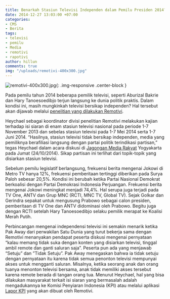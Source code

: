 ```yaml
---
title: Benarkah Stasiun Televisi Independen dalam Pemilu Presiden 2014?
date: 2014-12-27 13:03:00 +07:00
categories:
- CMS
- Berita
tags:
- televisi
- pemilu
- Media
- remotivi
- rapotivi
author: hillun
comments: true
img: "/uploads/remotivi-400x300.jpg"
---
```


![remotivi-400x300.jpg](/uploads/remotivi-400x300.jpg){: .img-responsive .center-block }

Pada pemilu tahun 2014 beberapa pemilik televisi, seperti Aburizal Bakrie dan Hary Tanoesoedibjo terjun langsung ke dunia politik praktis. Dalam kondisi ini, masih mungkinkah televisi bersikap independen? Hal tersebut akan dijawab melalui [penelitian yang dilakukan Remotivi](http://remotivi.or.id/meja-redaksi/siaran-pers-buramnya-wajah-stasiun-televisi-dalam-pemilu-2014).

Heychael sebagai koordinator divisi penelitian Remotivi melakukan kajian terhadap isi siaran di enam stasiun televisi nasional pada periode 1-7 November 2013 dan sebelas stasiun televisi pada 1-7 Mei 2014 serta 1-7 Juni 2014. “Hasilnya, stasiun televisi tidak bersikap independen, media yang pemiliknya berafiliasi langsung dengan partai politik terindikasi partisan,” tegas Heychael dalam acara diskusi di [Jagongan Media Rakyat](http://jmr2014.combine.or.id/) Yogyakarta pada Jumat (24/10/2014). Sikap partisan ini terlihat dari topik-topik yang disiarkan stasiun televisi.

Sebelum pemilu legislatif berlangsung, frekuensi berita mengenai Jokowi di Metro TV hanya 12%, frekuensi pemberitaan tertinggi diberikan pada Surya Paloh sebesar 20,5%. Kondisi ini berubah ketika Partai Nasional Demokrat berkoalisi dengan Partai Demokrasi Indonesia Perjuangan. Frekuensi berita mengenai Jokowi meningkat menjadi 74,4%. Hal serupa juga terjadi pada TV One, ANTV dan Grup MNC (RCTI, MNC TV, Global TV). Sejak Golkar dan Gerindra sepakat untuk mengusung Prabowo sebagai calon presiden, pemberitaan di TV One dan ANTV didominasi oleh Prabowo. Begitu juga dengan RCTI setelah Hary Tanoesoedibjo selaku pemilik merapat ke Koalisi Merah Putih.

Perbincangan mengenai independensi televisi ini semakin menarik ketika Pak Away dari perwakilan Satu Dunia yang turut bekerja sama dengan Remotivi menanyakan pendapat peserta diskusi mengenai pernyataan “kalau memang tidak suka dengan konten yang disiarkan televisi, tinggal ambil remote dan ganti saluran saja”. Peserta pun ada yang menjawab “Setuju” dan ”Tidak Setuju”. Pak Away menegaskan bahwa ia tidak setuju dengan pernyataan itu karena tidak semua penonton televisi mempunyai akses untuk mengganti saluran. Misalnya, ketika seorang anak dan orang tuanya menonton televisi bersama, anak tidak memiliki akses tersebut karena remote berada di tangan orang tua. Menurut Heychael, hal yang bisa dilakukan masyarakat terkait isi siaran yang bermasalah adalah mengadukannya ke Komisi Penyiaran Indonesia (KPI) atau melalui aplikasi [Lapor KPI](http://ciptamedia.org/wiki/Lapor_KPI) yang akan dibuat oleh Remotivi.